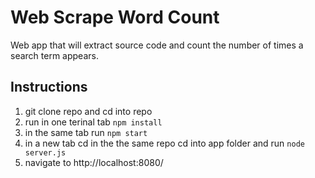 # Web Scrape Word Count

Web app that will extract source code and count the number of times a search term appears.

## Instructions

1. git clone repo and cd into repo
2. run in one terinal tab `npm install`
3. in the same tab run `npm start`
4. in a new tab cd in the the same repo cd into app folder and run `node server.js`
5. navigate to http://localhost:8080/
